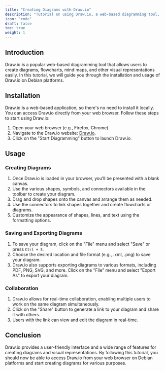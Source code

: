 ```yaml
---
title: "Creating Diagrams with Draw.io"
description: "Tutorial on using Draw.io, a web-based diagramming tool, to create diagrams, flowcharts, and visual representations on Debian platforms, including installation and usage instructions."
icon: "code"
draft: false
toc: true
weight: 1
---
```


## Introduction

Draw.io is a popular web-based diagramming tool that allows users to create diagrams, flowcharts, mind maps, and other visual representations easily. In this tutorial, we will guide you through the installation and usage of Draw.io on Debian platforms.

## Installation

Draw.io is a web-based application, so there's no need to install it locally. You can access Draw.io directly from your web browser. Follow these steps to start using Draw.io:

1. Open your web browser (e.g., Firefox, Chrome).
2. Navigate to the Draw.io website: [Draw.io](https://www.draw.io).
3. Click on the "Start Diagramming" button to launch Draw.io.

## Usage

### Creating Diagrams

1. Once Draw.io is loaded in your browser, you'll be presented with a blank canvas.
2. Use the various shapes, symbols, and connectors available in the toolbar to create your diagram.
3. Drag and drop shapes onto the canvas and arrange them as needed.
4. Use the connectors to link shapes together and create flowcharts or diagrams.
5. Customize the appearance of shapes, lines, and text using the formatting options.

### Saving and Exporting Diagrams

1. To save your diagram, click on the "File" menu and select "Save" or press `Ctrl + S`.
2. Choose the desired location and file format (e.g., .xml, .png) to save your diagram.
3. Draw.io also supports exporting diagrams to various formats, including PDF, PNG, SVG, and more. Click on the "File" menu and select "Export As" to export your diagram.

### Collaboration

1. Draw.io allows for real-time collaboration, enabling multiple users to work on the same diagram simultaneously.
2. Click on the "Share" button to generate a link to your diagram and share it with others.
3. Users with the link can view and edit the diagram in real-time.

## Conclusion

Draw.io provides a user-friendly interface and a wide range of features for creating diagrams and visual representations. By following this tutorial, you should now be able to access Draw.io from your web browser on Debian platforms and start creating diagrams for various purposes.
